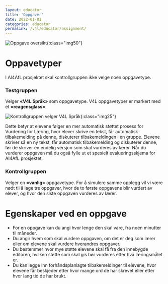 ```yaml
---
layout: educator
title: 'Oppgaver'
date: 2022-01-01
categories: educator
permalink: /v4l/educator/assignment/
---
```



![Oppgave oversikt](https://help.v4l.no//assets/img/educator/assignment1.png){:class="img50"}

# Oppavetyper
I AI4AfL prosjektet skal kontrollgruppen ikke velge noen oppgavetype.

### Testgruppen 
Velger **«V4L Språk»** som oppgavetype.
V4L oppgavetyper er markert med et **«reagensglass»**.

![Kontrollgruppen velger V4L Språk](https://help.v4l.no//assets/img/educator/assignment2.png){:class="img25"}

Dette betyr at elevene følger en mer automatisk støttet prosess for Vurdering for Læring, hvor elever skrive en tekst, får automatisk tilbakemelding på denne, diskuterer tilbakemeldingen i en gruppe. Elevene skriver så en ny tekst, får automatisk tilbakemelding og diskuterer denne, før de skriver en endelig versjon som skal vurderes av lærer. Når du vurderer oppgaven må du også fylle ut et spesielt evalueringsskjema for AI4AfL prosjektet.

### Kontrollgruppen 
Velger en **«vanlig»** oppgavetype. For å simulere samme opplegg vil vi være nødt til å lage tre oppgaver, hvor de to første oppgavene blir vurdert av elever, og hvor den siste oppgaven vurderes av lærer.


# Egenskaper ved en oppgave

* For en oppgave kan du angi hvor lenge den skal vare, fra noen minutter til måneder.
* Du angir hvem som skal vurdere oppgaven, om det er deg som lærer eller om elevene skal vurdere hverandres oppgaver.
* Du bestemmer hvor mye støtte elevene skal få fra den innebygde editoren, hvilken støtte som skal gis bør vurderes etter hva læringsmålet er.
* Du kan legge inn forhåndsplanlagte tilbakemeldinger til elevene, hvor elevene får beskjeder etter hvor mange ord de har skrevet eller etter hvor lang tid de har brukt.
